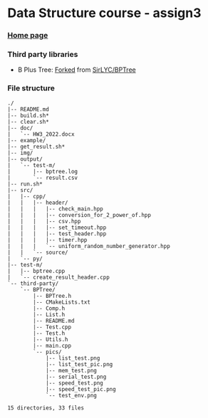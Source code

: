 # Data Structure course - assign3

### [Home page](https://github.com/AsherJingkongChen/ds-assign3)

### Third party libraries

- B Plus Tree: [Forked](https://github.com/AsherJingkongChen/BPTree)
from [SirLYC/BPTree](https://github.com/SirLYC/BPTree)

### File structure

```
./
|-- README.md
|-- build.sh*
|-- clear.sh*
|-- doc/
|   `-- HW3_2022.docx
|-- example/
|-- get_result.sh*
|-- img/
|-- output/
|   `-- test-m/
|       |-- bptree.log
|       `-- result.csv
|-- run.sh*
|-- src/
|   |-- cpp/
|   |   |-- header/
|   |   |   |-- check_main.hpp
|   |   |   |-- conversion_for_2_power_of.hpp
|   |   |   |-- csv.hpp
|   |   |   |-- set_timeout.hpp
|   |   |   |-- test_header.hpp
|   |   |   |-- timer.hpp
|   |   |   `-- uniform_random_number_generator.hpp
|   |   `-- source/
|   `-- py/
|-- test-m/
|   |-- bptree.cpp
|   `-- create_result_header.cpp
`-- third-party/
    `-- BPTree/
        |-- BPTree.h
        |-- CMakeLists.txt
        |-- Comp.h
        |-- List.h
        |-- README.md
        |-- Test.cpp
        |-- Test.h
        |-- Utils.h
        |-- main.cpp
        `-- pics/
            |-- list_test.png
            |-- list_test_pic.png
            |-- mem_test.png
            |-- serial_test.png
            |-- speed_test.png
            |-- speed_test_pic.png
            `-- test_env.png

15 directories, 33 files

```